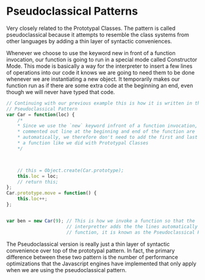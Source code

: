 # Pseudoclassical Patterns

Very closely related to the Prototypal Classes. The pattern is called pseudoclassical because it attempts to resemble the class systems from other languages by adding a thin layer of syntactic conveniences. 

Whenever we choose to use the keyword new in front of a function invocation, our function is going to run in a special mode called Constructor Mode. This mode is basically a way for the interpreter to insert a few lines of operations into our code it knows we are going to need them to be done whenever we are instantiating a new object. It temporarily makes our function run as if there are some extra code at the beginning an end, even though we will never have typed that code. 

```js
// Continuing with our previous example this is how it is written in the 
// Pseudoclassical Pattern
var Car = function(loc) {
    /*
    * Since we use the `new` keyword infront of a function invocation, the 
    * commented out line at the beginning and end of the function are 
    * automatically, we therefore don't need to add the first and last line of 
    * a function like we did with Prototypal Classes
    */



    // this = Object.create(Car.prototype);
    this.loc = loc;
    // return this;
};
Car.prototype.move = function() {
    this.loc++;  
};


var ben = new Car(9); // This is how we invoke a function so that the 
                      // interpretter adds the the lines automatically to the 
                      // function, it is known as the Pseudoclassical Pattern.
```

The Pseudoclassical version is really just a thin layer of syntactic convenience over top of the prototypal pattern. In fact, the primary difference between these two pattern is the number of performance optimizations that the Javascript engines have implemented that only apply when we are using the pseudoclassical pattern.